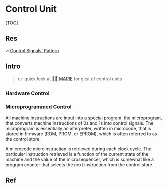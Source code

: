 # Control Unit

[TOC]



## Res
↗ [Control Signals' Pattern](../Instruction%20Processing/Control%20Signals'%20Pattern.md)



## Intro
> 👉 quick look at [👧🏽 MARIE](../../👧🏽%20MARIE.md) for gitst of control units

### Hardware Control


### Microprogrammed Control

All machine instructions are input into a special program, the microprogram, that converts machine instructions of 0s and 1s into control signals. The microprogram is essentially an interpreter, written in microcode, that is stored in firmware (ROM, PROM, or EPROM), which is often referred to as the control store. 

A microcode microinstruction is retrieved during each clock cycle. The particular instruction retrieved is a function of the current state of the machine and the value of the microsequencer, which is somewhat like a program counter that selects the next instruction from the control store.




## Ref

